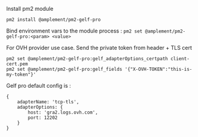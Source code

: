Install pm2 module

```
pm2 install @amplement/pm2-gelf-pro
```

Bind environment vars to the module process :
`pm2 set @amplement/pm2-gelf-pro:<param> <value>`

For OVH provider use case. Send the private token from header + TLS cert

```
pm2 set @amplement/pm2-gelf-pro:gelf_adapterOptions_certpath client-cert.pem
pm2 set @amplement/pm2-gelf-pro:gelf_fields '{"X-OVH-TOKEN":"this-is-my-token"}'
```

Gelf pro default config is :

```
{
    adapterName: 'tcp-tls',
    adapterOptions: {
        host: 'gra2.logs.ovh.com',
        port: 12202
    }
}
```
